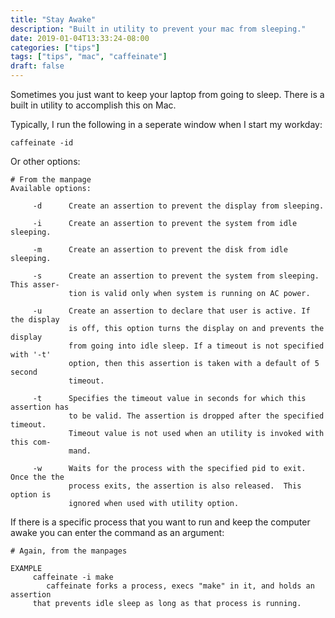 ```yaml
---
title: "Stay Awake"
description: "Built in utility to prevent your mac from sleeping."
date: 2019-01-04T13:33:24-08:00
categories: ["tips"]
tags: ["tips", "mac", "caffeinate"]
draft: false
---
```


Sometimes you just want to keep your laptop from going to sleep. There is a built in utility to accomplish this on Mac.

Typically, I run the following in a seperate window when I start my workday:
```
caffeinate -id
```

Or other options:
```
# From the manpage
Available options:

     -d      Create an assertion to prevent the display from sleeping.

     -i      Create an assertion to prevent the system from idle sleeping.

     -m      Create an assertion to prevent the disk from idle sleeping.

     -s      Create an assertion to prevent the system from sleeping. This asser-
             tion is valid only when system is running on AC power.

     -u      Create an assertion to declare that user is active. If the display
             is off, this option turns the display on and prevents the display
             from going into idle sleep. If a timeout is not specified with '-t'
             option, then this assertion is taken with a default of 5 second
             timeout.

     -t      Specifies the timeout value in seconds for which this assertion has
             to be valid. The assertion is dropped after the specified timeout.
             Timeout value is not used when an utility is invoked with this com-
             mand.

     -w      Waits for the process with the specified pid to exit. Once the the
             process exits, the assertion is also released.  This option is
             ignored when used with utility option.
```

If there is a specific process that you want to run and keep the computer awake you can enter the command as an argument:
```
# Again, from the manpages

EXAMPLE
     caffeinate -i make
        caffeinate forks a process, execs "make" in it, and holds an assertion
     that prevents idle sleep as long as that process is running.
```